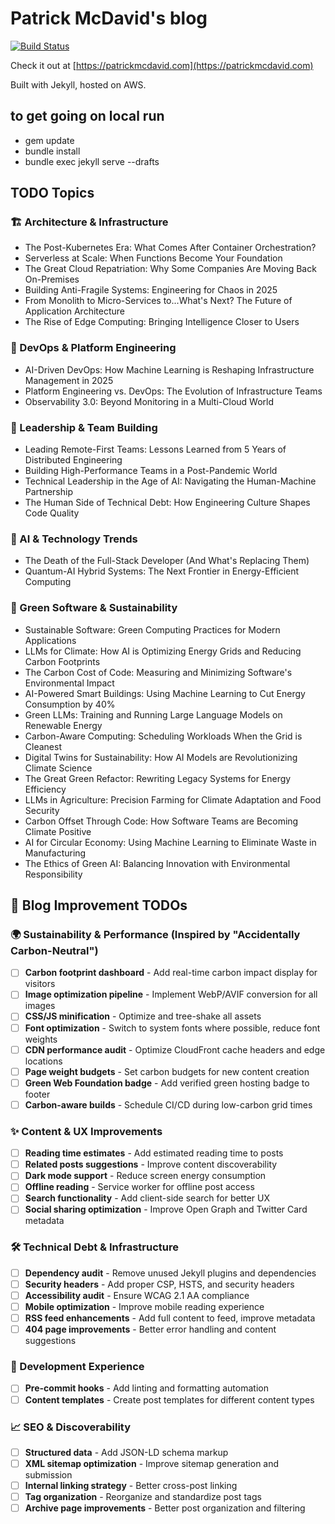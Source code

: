 # Patrick McDavid's blog
[![Build Status](https://github.com/ehippy/blog/actions/workflows/jekyll.yml/badge.svg)](https://github.com/ehippy/blog/actions/workflows/jekyll.yml)

Check it out at [https://patrickmcdavid.com](https://patrickmcdavid.com)

Built with Jekyll, hosted on AWS.

## to get going on local run

 - gem update
 - bundle install
 - bundle exec jekyll serve --drafts


## TODO Topics

### 🏗️ Architecture & Infrastructure
 - The Post-Kubernetes Era: What Comes After Container Orchestration?
 - Serverless at Scale: When Functions Become Your Foundation
 - The Great Cloud Repatriation: Why Some Companies Are Moving Back On-Premises
 - Building Anti-Fragile Systems: Engineering for Chaos in 2025
 - From Monolith to Micro-Services to...What's Next? The Future of Application Architecture
 - The Rise of Edge Computing: Bringing Intelligence Closer to Users

### 🚀 DevOps & Platform Engineering
 - AI-Driven DevOps: How Machine Learning is Reshaping Infrastructure Management in 2025
 - Platform Engineering vs. DevOps: The Evolution of Infrastructure Teams
 - Observability 3.0: Beyond Monitoring in a Multi-Cloud World

### 👥 Leadership & Team Building
 - Leading Remote-First Teams: Lessons Learned from 5 Years of Distributed Engineering
 - Building High-Performance Teams in a Post-Pandemic World
 - Technical Leadership in the Age of AI: Navigating the Human-Machine Partnership
 - The Human Side of Technical Debt: How Engineering Culture Shapes Code Quality

### 🤖 AI & Technology Trends
 - The Death of the Full-Stack Developer (And What's Replacing Them)
 - Quantum-AI Hybrid Systems: The Next Frontier in Energy-Efficient Computing

### 🌱 Green Software & Sustainability
 - Sustainable Software: Green Computing Practices for Modern Applications
 - LLMs for Climate: How AI is Optimizing Energy Grids and Reducing Carbon Footprints
 - The Carbon Cost of Code: Measuring and Minimizing Software's Environmental Impact
 - AI-Powered Smart Buildings: Using Machine Learning to Cut Energy Consumption by 40%
 - Green LLMs: Training and Running Large Language Models on Renewable Energy
 - Carbon-Aware Computing: Scheduling Workloads When the Grid is Cleanest
 - Digital Twins for Sustainability: How AI Models are Revolutionizing Climate Science
 - The Great Green Refactor: Rewriting Legacy Systems for Energy Efficiency
 - LLMs in Agriculture: Precision Farming for Climate Adaptation and Food Security
 - Carbon Offset Through Code: How Software Teams are Becoming Climate Positive
 - AI for Circular Economy: Using Machine Learning to Eliminate Waste in Manufacturing
 - The Ethics of Green AI: Balancing Innovation with Environmental Responsibility

## 🚀 Blog Improvement TODOs

### 🌍 Sustainability & Performance (Inspired by "Accidentally Carbon-Neutral")
- [ ] **Carbon footprint dashboard** - Add real-time carbon impact display for visitors
- [ ] **Image optimization pipeline** - Implement WebP/AVIF conversion for all images
- [ ] **CSS/JS minification** - Optimize and tree-shake all assets  
- [ ] **Font optimization** - Switch to system fonts where possible, reduce font weights
- [ ] **CDN performance audit** - Optimize CloudFront cache headers and edge locations
- [ ] **Page weight budgets** - Set carbon budgets for new content creation
- [ ] **Green Web Foundation badge** - Add verified green hosting badge to footer
- [ ] **Carbon-aware builds** - Schedule CI/CD during low-carbon grid times

### ✨ Content & UX Improvements
- [ ] **Reading time estimates** - Add estimated reading time to posts
- [ ] **Related posts suggestions** - Improve content discoverability
- [ ] **Dark mode support** - Reduce screen energy consumption
- [ ] **Offline reading** - Service worker for offline post access
- [ ] **Search functionality** - Add client-side search for better UX
- [ ] **Social sharing optimization** - Improve Open Graph and Twitter Card metadata

### 🛠️ Technical Debt & Infrastructure
- [ ] **Dependency audit** - Remove unused Jekyll plugins and dependencies
- [ ] **Security headers** - Add proper CSP, HSTS, and security headers
- [ ] **Accessibility audit** - Ensure WCAG 2.1 AA compliance
- [ ] **Mobile optimization** - Improve mobile reading experience
- [ ] **RSS feed enhancements** - Add full content to feed, improve metadata
- [ ] **404 page improvements** - Better error handling and content suggestions

### 🔧 Development Experience
- [ ] **Pre-commit hooks** - Add linting and formatting automation
- [ ] **Content templates** - Create post templates for different content types

### 📈 SEO & Discoverability
- [ ] **Structured data** - Add JSON-LD schema markup
- [ ] **XML sitemap optimization** - Improve sitemap generation and submission
- [ ] **Internal linking strategy** - Better cross-post linking
- [ ] **Tag organization** - Reorganize and standardize post tags
- [ ] **Archive page improvements** - Better post organization and filtering